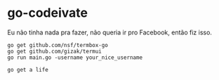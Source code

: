 # go-codeivate
Eu não tinha nada pra fazer, não queria ir pro Facebook, então fiz isso.


```
go get github.com/nsf/termbox-go
go get github.com/gizak/termui
go run main.go -username your_nice_username
```

`go get a life`